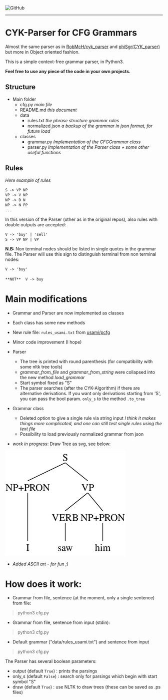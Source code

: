 <img alt="GitHub" src="https://img.shields.io/github/license/amasotti/CFG_Parser">

----
# CYK-Parser for CFG Grammars

Almost the same parser as in [RobMcH/cyk_parser](https://github.com/RobMcH/CYK-Parser) and [phiSgr(CYK_parser)](https://github.com/phiSgr/CYK-Parser)
but more in Object oriented fashion.

This is a simple context-free grammar parser, in Python3.

**Feel free to use any piece of the code in your own projects.**

## Structure

+ Main folder
    + cfg.py *main file*
    + README.md *this document*
    + data
        + rules.txt *the phrase structure grammar rules*
        + normalized.json *a backup of the grammar in json format, for future load*
    + classes
        + grammar.py *Implementation of the CFGGrammar class*
        + parser.py *Implementation of the Parser class + some other useful functions*

## Rules
*Here example of rules*
    
    S -> VP NP
    VP -> V NP
    NP -> D N
    NP -> N PP
    ...

In this version of the Parser (other as in the original repos), also rules with double outputs
are accepted:

    V -> 'buy' | 'sell'
    S -> VP NP | VP
 
 
**N.B:** Non terminal nodes should be listed in single quotes in the grammar file.
The Parser will use this sign to distinguish terminal from non terminal nodes:

    V -> 'buy'
    
    **NOT**  V -> buy
    
# Main modifications

+ Grammar and Parser are now implemented as classes
+ Each class has some new methods
+ New rule file: `rules_usami.txt` from [usami/pcfg](https://github.com/usami/pcfg)
+ Minor code improvement (I hope)
+ Parser
    + The tree is printed with round parenthesis (for compatibility with some nltk tree tools)
    + *grammar_from_file* and *grammar_from_string* were collapsed into the new method *load_grammar*
    + Start symbol fixed as "S"
    + The parser searches (after the CYK-Algorithm) if there are alternative derivations. If you want only
    derivations starting from 'S', you can pass the bool param. `only_s` to the method `.to_tree`
+ Grammar class
    + Deleted option to give a single rule via string input *I think it makes things more complicated, and one can still test single rules using the text file*
    + Possibility to load previously normalized grammar from json

+ *work in progress*: Draw Tree as svg, see below:

![tree](./tree.svg)

+ *Added ASCII art - for fun ;)*
# How does it work:

+ Grammar from file, sentence (at the moment, only a single sentence) from file:
>python3 cfg.py <grammar path> <sentence path>

+ Grammar from file, sentence from input (stdin):
> python3 cfg.py <grammar path> <sentence>

+ Default grammar ("data/rules_usami.txt") and sentence from input
> python3 cfg.py 

The Parser has several boolean parameters:
   + output (default `True`) : prints the parsings
   + only_s (default `False`) : search only for parsings which begin with start symbol "S" 
   + draw  (default `True`) : use NLTK to draw trees (these can be saved as .ps files)



